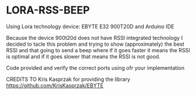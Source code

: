 # LORA-RSS-BEEP
Using Lora technology device: EBYTE E32 900T20D and Arduino IDE


Because the device 900t20d does not have RSSI integrated technology I decided to tacle this problem and trying to show (approximately) the best RSSI and that going to send a beep where if it goes faster it means the RSSI is optimal and if it goes slower that means the RSSI  is not good.

Code provided and verify the correct ports using ofr your implementation



CREDITS TO Kris Kasprzak for providing the library https://github.com/KrisKasprzak/EBYTE

